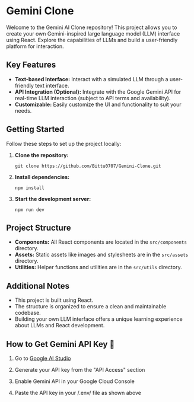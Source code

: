 # Gemini Clone

Welcome to the Gemini AI Clone repository! This project allows you to create your own Gemini-inspired large language model (LLM) interface using React. Explore the capabilities of LLMs and build a user-friendly platform for interaction.

## Key Features

- **Text-based Interface:** Interact with a simulated LLM through a user-friendly text interface.
- **API Integration (Optional):** Integrate with the Google Gemini API for real-time LLM interaction (subject to API terms and availability).
- **Customizable:** Easily customize the UI and functionality to suit your needs.

## Getting Started

Follow these steps to set up the project locally:

1. **Clone the repository:**
    ```
    git clone https://github.com/Bittu0707/Gemini-Clone.git
    ```

2. **Install dependencies:**
    ```
    npm install
    ```

3. **Start the development server:**
    ```
    npm run dev
    ```

## Project Structure

- **Components:** All React components are located in the `src/components` directory.
- **Assets:** Static assets like images and stylesheets are in the `src/assets` directory.
- **Utilities:** Helper functions and utilities are in the `src/utils` directory.

## Additional Notes

- This project is built using React.
- The structure is organized to ensure a clean and maintainable codebase.
- Building your own LLM interface offers a unique learning experience about LLMs and React development.

## How to Get Gemini API Key 🔑 

1. Go to [Google AI Studio](https://makersuite.google.com/app)

2. Generate your API key from the "API Access" section

3. Enable Gemini API in your Google Cloud Console

4. Paste the API key in your /.env/ file as shown above
